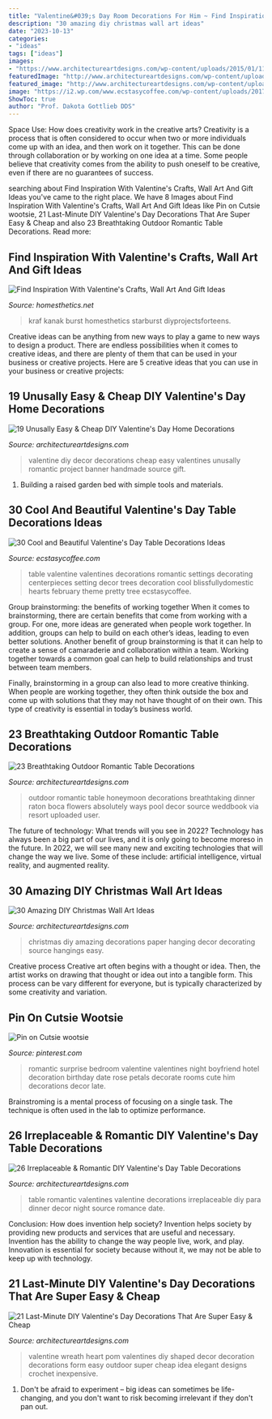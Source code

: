 ```yaml
---
title: "Valentine&#039;s Day Room Decorations For Him ~ Find Inspiration With Valentine&#039;s Crafts, Wall Art And Gift Ideas"
description: "30 amazing diy christmas wall art ideas"
date: "2023-10-13"
categories:
- "ideas"
tags: ["ideas"]
images:
- "https://www.architectureartdesigns.com/wp-content/uploads/2015/01/1172.jpg"
featuredImage: "http://www.architectureartdesigns.com/wp-content/uploads/2014/01/2329.jpg"
featured_image: "http://www.architectureartdesigns.com/wp-content/uploads/2013/12/1103-630x944.jpg"
image: "https://i2.wp.com/www.ecstasycoffee.com/wp-content/uploads/2017/01/Valentines-Day-table-decor.jpg?resize=750%2C558"
ShowToc: true
author: "Prof. Dakota Gottlieb DDS"
---
```



Space Use: How does creativity work in the creative arts?
Creativity is a process that is often considered to occur when two or more individuals come up with an idea, and then work on it together. This can be done through collaboration or by working on one idea at a time. Some people believe that creativity comes from the ability to push oneself to be creative, even if there are no guarantees of success.

	

		
searching about Find Inspiration With Valentine&#039;s Crafts, Wall Art And Gift Ideas you've came to the right place. We have 8 Images about Find Inspiration With Valentine&#039;s Crafts, Wall Art And Gift Ideas like Pin on Cutsie wootsie, 21 Last-Minute DIY Valentine&#039;s Day Decorations That Are Super Easy &amp; Cheap and also 23 Breathtaking Outdoor Romantic Table Decorations. Read more:
		
    
## Find Inspiration With Valentine&#039;s Crafts, Wall Art And Gift Ideas

<img loading=lazy src="https://cdn.homesthetics.net/wp-content/uploads/2015/01/Find-Inspiration-With-Valentines-Wall-Art-And-Gift-Ideas-homesthetics.net-95.jpg" onerror="this.onerror=null;this.src='https://tse1.mm.bing.net/th?id=OIP.qUYGjd7wnmKux3aY7MKuNQHaLM&amp;pid=15.1';" alt="Find Inspiration With Valentine&#039;s Crafts, Wall Art And Gift Ideas">

_Source: homesthetics.net_

>kraf kanak burst homesthetics starburst diyprojectsforteens. 

	

Creative ideas can be anything from new ways to play a game to new ways to design a product. There are endless possibilities when it comes to creative ideas, and there are plenty of them that can be used in your business or creative projects. Here are 5 creative ideas that you can use in your business or creative projects:

    
## 19 Unusally Easy &amp; Cheap DIY Valentine&#039;s Day Home Decorations

<img loading=lazy src="https://www.architectureartdesigns.com/wp-content/uploads/2015/01/1172.jpg" onerror="this.onerror=null;this.src='https://tse4.mm.bing.net/th?id=OIP.duYtnoXuLneumiLvN5OYGgHaE6&amp;pid=15.1';" alt="19 Unusally Easy &amp; Cheap DIY Valentine&#039;s Day Home Decorations">

_Source: architectureartdesigns.com_

>valentine diy decor decorations cheap easy valentines unusally romantic project banner handmade source gift. 

	

1. Building a raised garden bed with simple tools and materials.

    
## 30 Cool And Beautiful Valentine&#039;s Day Table Decorations Ideas

<img loading=lazy src="https://i2.wp.com/www.ecstasycoffee.com/wp-content/uploads/2017/01/Valentines-Day-table-decor.jpg?resize=750%2C558" onerror="this.onerror=null;this.src='https://tse2.mm.bing.net/th?id=OIP.enS8HU3SsTeg-IvksMXF0gHaFg&amp;pid=15.1';" alt="30 Cool and Beautiful Valentine&#039;s Day Table Decorations Ideas">

_Source: ecstasycoffee.com_

>table valentine valentines decorations romantic settings decorating centerpieces setting decor trees decoration cool blissfullydomestic hearts february theme pretty tree ecstasycoffee. 

	

Group brainstorming: the benefits of working together
When it comes to brainstorming, there are certain benefits that come from working with a group. For one, more ideas are generated when people work together. In addition, groups can help to build on each other’s ideas, leading to even better solutions.
Another benefit of group brainstorming is that it can help to create a sense of camaraderie and collaboration within a team. Working together towards a common goal can help to build relationships and trust between team members.

Finally, brainstorming in a group can also lead to more creative thinking. When people are working together, they often think outside the box and come up with solutions that they may not have thought of on their own. This type of creativity is essential in today’s business world.

    
## 23 Breathtaking Outdoor Romantic Table Decorations

<img loading=lazy src="https://www.architectureartdesigns.com/wp-content/uploads/2014/01/2167-630x843.jpg" onerror="this.onerror=null;this.src='https://tse1.mm.bing.net/th?id=OIP.mi1eScQ2WDsKAPykJb54BQHaJ6&amp;pid=15.1';" alt="23 Breathtaking Outdoor Romantic Table Decorations">

_Source: architectureartdesigns.com_

>outdoor romantic table honeymoon decorations breathtaking dinner raton boca flowers absolutely ways pool decor source weddbook via resort uploaded user. 

	

The future of technology: What trends will you see in 2022?
Technology has always been a big part of our lives, and it is only going to become moreso in the future. In 2022, we will see many new and exciting technologies that will change the way we live. Some of these include: artificial intelligence, virtual reality, and augmented reality.

    
## 30 Amazing DIY Christmas Wall Art Ideas

<img loading=lazy src="http://www.architectureartdesigns.com/wp-content/uploads/2013/12/1103-630x944.jpg" onerror="this.onerror=null;this.src='https://tse4.mm.bing.net/th?id=OIP.FiFzrAzu0FVUpZ2s9bniDQHaLG&amp;pid=15.1';" alt="30 Amazing DIY Christmas Wall Art Ideas">

_Source: architectureartdesigns.com_

>christmas diy amazing decorations paper hanging decor decorating source hangings easy. 

	

Creative process
Creative art often begins with a thought or idea. Then, the artist works on drawing that thought or idea out into a tangible form. This process can be vary different for everyone, but is typically characterized by some creativity and variation.

    
## Pin On Cutsie Wootsie

<img loading=lazy src="https://i.pinimg.com/736x/01/6d/ae/016daeeaa809915772ac1ee4c2d09753--surprise-boyfriend-boyfriend-ideas.jpg" onerror="this.onerror=null;this.src='https://tse3.mm.bing.net/th?id=OIP.OiRQZR5VTDgf0_inSWiclgHaJ3&amp;pid=15.1';" alt="Pin on Cutsie wootsie">

_Source: pinterest.com_

>romantic surprise bedroom valentine valentines night boyfriend hotel decoration birthday date rose petals decorate rooms cute him decorations decor late. 

	

Brainstroming is a mental process of focusing on a single task. The technique is often used in the lab to optimize performance.

    
## 26 Irreplaceable &amp; Romantic DIY Valentine&#039;s Day Table Decorations

<img loading=lazy src="http://www.architectureartdesigns.com/wp-content/uploads/2014/01/2329.jpg" onerror="this.onerror=null;this.src='https://tse1.mm.bing.net/th?id=OIP.LjMvzOa6sKPD1udA8mSOXAHaKw&amp;pid=15.1';" alt="26 Irreplaceable &amp; Romantic DIY Valentine&#039;s Day Table Decorations">

_Source: architectureartdesigns.com_

>table romantic valentines valentine decorations irreplaceable diy para dinner decor night source romance date. 

	

Conclusion: How does invention help society?
Invention helps society by providing new products and services that are useful and necessary. Invention has the ability to change the way people live, work, and play. Innovation is essential for society because without it, we may not be able to keep up with technology.

    
## 21 Last-Minute DIY Valentine&#039;s Day Decorations That Are Super Easy &amp; Cheap

<img loading=lazy src="https://www.architectureartdesigns.com/wp-content/uploads/2017/02/4-12.jpg" onerror="this.onerror=null;this.src='https://tse3.mm.bing.net/th?id=OIP.1nNCMYQxbev-zhee7dBe5AHaJu&amp;pid=15.1';" alt="21 Last-Minute DIY Valentine&#039;s Day Decorations That Are Super Easy &amp; Cheap">

_Source: architectureartdesigns.com_

>valentine wreath heart pom valentines diy shaped decor decoration decorations form easy outdoor super cheap idea elegant designs crochet inexpensive. 

	

1. Don't be afraid to experiment – big ideas can sometimes be life-changing, and you don't want to risk becoming irrelevant if they don't pan out.

